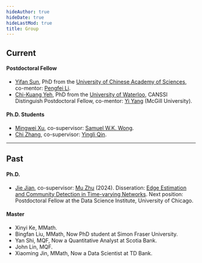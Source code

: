 ```yaml
---
hideAuthor: true
hideDate: true
hideLastMod: true
title: Group
---
```


## Current

#### Postdoctoral Fellow

+ [Yifan Sun](https://uwaterloo.ca/statistics-and-actuarial-science/contacts/yifan-sun), PhD from the [University of Chinese Academy of Sciences](https://math.ucas.ac.cn/), co-mentor: [Pengfei Li](https://uwaterloo.ca/statistics-and-actuarial-science/profiles/pengfei-li).
+ [Chi-Kuang Yeh](https://uwaterloo.ca/statistics-and-actuarial-science/contacts/chi-kuang-yeh), PhD from the [University of Waterloo](https://uwaterloo.ca/), CANSSI Distinguish Postdoctoral Fellow, co-mentor: [Yi Yang](https://www.math.mcgill.ca/yyang/) (McGill University).

#### Ph.D. Students
+ [Mingwei Xu](https://uwaterloo.ca/statistics-and-actuarial-science/about/people/m274xu), co-supervisor: [Samuel W.K. Wong](https://uwaterloo.ca/statistics-and-actuarial-science/about/people/s246wong).
+ [Chi Zhang](https://uwaterloo.ca/statistics-and-actuarial-science/about/people/c378zhan), co-supervisor: [Yingli Qin](https://uwaterloo.ca/statistics-and-actuarial-science/people-profiles/yingli-qin).

---

## Past

#### Ph.D.
+ [Jie Jian](https://datascience.uchicago.edu/people/jie-jian/), co-supervisor: [Mu Zhu](https://uwaterloo.ca/statistics-and-actuarial-science/people-profiles/mu-zhu) (2024). Disseration: [Edge Estimation and Community Detection in Time-varying Networks](https://uwspace.uwaterloo.ca/handle/10012/20517). Next position: Postdoctoral Fellow at the Data Science Institute, University of Chicago.

#### Master
+ Xinyi Ke, MMath.
+ Bingfan Liu, MMath, Now PhD student at Simon Fraser University.
+ Yan Shi, MQF, Now a Quantitative Analyst at Scotia Bank.
+ John Lin, MQF.
+ Xiaoming Jin, MMath, Now a Data Scientist at TD Bank.






